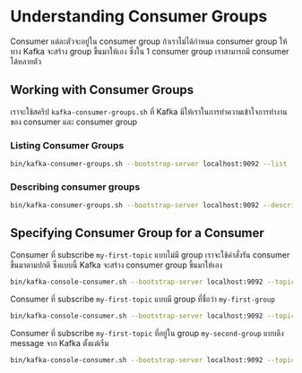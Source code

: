 # Understanding Consumer Groups

Consumer แต่ละตัวจะอยู่ใน consumer group ถ้าเราไม่ได้กำหนด consumer group ให้ ทาง Kafka จะสร้าง group ขึ้นมาให้เอง ซึ่งใน 1 consumer group เราสามารถมี consumer ได้หลายตัว

## Working with Consumer Groups

เราจะใช้สคริป `kafka-consumer-groups.sh` ที่ Kafka มีให้เราในการทำความเข้าใจการทำงานของ consumer และ consumer group

### Listing Consumer Groups

```bash
bin/kafka-consumer-groups.sh --bootstrap-server localhost:9092 --list
```

### Describing consumer groups

```bash
bin/kafka-consumer-groups.sh --bootstrap-server localhost:9092 --describe --all-groups
```

## Specifying Consumer Group for a Consumer

Consumer ที่ subscribe `my-first-topic` แบบไม่มี group เราจะใช้คำสั่งรัน consumer ขึ้นมาตามปกติ ซึ่งแบบนี้ Kafka จะสร้าง consumer group ขึ้นมาให้เอง

```bash
bin/kafka-console-consumer.sh --bootstrap-server localhost:9092 --topic my-first-topic
```

Consumer ที่ subscribe `my-first-topic` แบบมี group ที่ชื่อว่า `my-first-group`

```bash
bin/kafka-console-consumer.sh --bootstrap-server localhost:9092 --topic my-first-topic --group my-first-group
```

Consumer ที่ subscribe `my-first-topic` ที่อยู่ใน group `my-second-group` แบบดึง message จาก Kafka ตั้งแต่เริ่ม

```bash
bin/kafka-console-consumer.sh --bootstrap-server localhost:9092 --topic my-first-topic --group my-second-group --from-beginning
```

